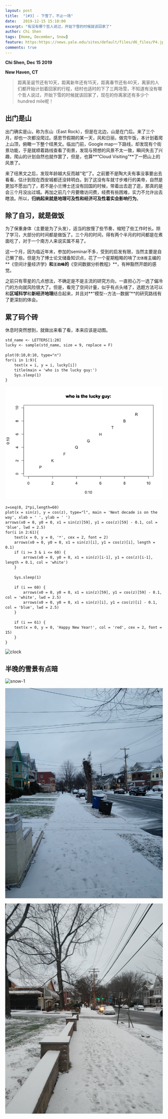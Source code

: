 ```yaml
---
layout: post
title:  "[#3] - 下雪了，不止一场"
date:   2019-12-15 15:10:00
excerpt: "有没有哪个哲人说过，开始下雪的时候就该回家了"
author: Chi Shen
tags: [Home, December, Snow]
feature: https:https://news.yale.edu/sites/default/files/d6_files/P4.jpg
comments: true
---
```


**Chi Shen, Dec 15 2019**

**New Haven, CT**

> 距离圣诞节还有10天，距离新年还有15天，距离春节还有40天，离家的人们都开始计划着回家的行程，纽村也适时的下了三两场雪，不知道有没有哪个哲人说过，开始下雪的时候就该回家了，现在的你离家还有多少个hundred mile呢！



## 出门是山

出门确实是山，称为东山（East Rock），但是在北边，山是在门后。来了三个月，却也一次都没爬过。感恩节假期的某一天，风和日丽，做完午饭，本计划着爬上山顶，俯瞰一下整个纽黑文。临出门前，Google map一下路线，却发现有个街景功能，于是就顺着路线查看了街景，发现与预想的风景不太一致，瞬间失去了兴趣，爬山的计划自然也就作罢了，但是，也算**“Cloud Visiting”**了一把山上的风景了。

来了纽黑文之后，发现年龄越大反而越“宅”了。之前要不是陶大夫有事没事要出去看看，估计到现在西安城都还没转明白。到了这没有车就寸步难行的美帝，自然是更加不愿出门了，若不是小兰博士还没有回国的时候，带着出去逛了逛，那真的是会三个月没出过城。再加之前几个月要缴访问费，经费有些困难，实力不允许出去瞎浪。所以，**归纳起来就是地理可及性和经济可及性着实会影响行为**。



## 除了自习，就是做饭

为了保重身体（主要是为了头发），适当的放慢了些节奏，缩短了些工作时长。除了学习，大部分的时间都是做饭了。三个月的时间，得有两个半月的时间都是在煮面吃了，对于一个南方人来说实属不易了。

这一个月，因为临近年末，参加的seminar不多，受到的启发有限，当然主要是自己懒了些。但是为了博士论文储备知识点，花了一个星期粗略的啃了`沈体雁`主编的**《空间计量经济学》**和`王劲峰`的**《空间数据分析教程》**，有种豁然开朗的感觉。

之前只有零星的几点想法，不确定是不是主流的研究方向，一直担心万一选了偏冷门的方向就风险很大了。但是，看完了空间计量，似乎有点头绪了，选题方法可以和**区域科学**和**新经济地理**结合起来，并且对**“模型--方法--数据”**的研究路线有了更深刻的体会。



## 累了码个砖

休息时突然想到，就做出来看了看，本来应该是动图。

    std_name <- LETTERS[1:20]
    lucky <- sample(std_name, size = 9, replace = F)
    
    plot(0:10,0:10, type="n")
    for(i in 1:9){  
        text(x = i, y = i, lucky[i])
        title(main = 'who is the lucky guy:')
        Sys.sleep(1) 
    }

![letter](https://github.com/shumchi/shumchi.github.io/blob/master/_posts/2019-12-15-M3%20First%20Snow/letter-1.png?raw=true)

    z=seq(0, 2*pi,length=60)
    plot(x = sin(z), y = cos(z), type="l", main = 'Next decade is on the way', xlab = ' ', ylab = ' ')
    arrows(x0 = 0, y0 = 0, x1 = sin(z)[59], y1 = cos(z)[59] - 0.1, col = 'blue', lwd = 2.5)
    for(i in 2:61){  
        text(x = 0, y = 0, '*', cex = 2, font = 2)
        arrows(x0 = 0, y0 = 0, x1 = sin(z)[i], y1 = cos(z)[i], length = 0.1)
        if (i >= 3 & i <= 60) {
            arrows(x0 = 0, y0 = 0, x1 = sin(z)[i-1], y1 = cos(z)[i-1], length = 0.1, col = 'white')
        }   
    
        Sys.sleep(1) 
    
        if (i == 60) {
            arrows(x0 = 0, y0 = 0, x1 = sin(z)[59], y1 = cos(z)[59] - 0.1, col = 'white', lwd = 2.5)
            arrows(x0 = 0, y0 = 0, x1 = sin(z)[i], y1 = cos(z)[i] - 0.1, col = 'blue', lwd = 2.5)
        }
    
        if (i == 61) {
        text(x = 0, y = 0, 'Happy New Year!', col = 'red', cex = 2, font = 15)
        }
    }

![clock](https://github.com/shumchi/shumchi.github.io/blob/master/_posts/2019-12-15-M3%20Firsr%20Snow/clock-1.png?raw=true)

## 半晚的雪景有点暗
![snow-1](https://github.com/shumchi/shumchi.github.io/blob/master/_posts/2019-12-15-M3%20First%20Snow/s-1.jpeg?raw=true)

![snow-2](https://github.com/shumchi/shumchi.github.io/blob/master/_posts/2019-12-15-M3%20First%20Snow/s-2.jpeg?raw=true)

![snow-3](https://github.com/shumchi/shumchi.github.io/blob/master/_posts/2019-12-15-M3%20First%20Snow/s-3.jpeg?raw=true)
